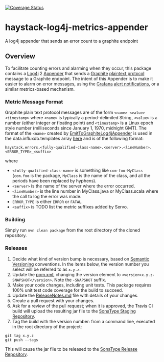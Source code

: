 [![Coverage Status](https://coveralls.io/repos/github/ExpediaDotCom/haystack-log4j-metrics-appender/badge.svg?branch=master)](https://coveralls.io/github/ExpediaDotCom/haystack-log4j-metrics-appender?branch=master)
# haystack-log4j-metrics-appender
A log4j appender that sends an error count to a graphite endpoint

## Overview
To facilitate counting errors and alarming when they occur, this package contains a
[Log4j](https://en.wikipedia.org/wiki/Log4j) 2
[Appender](https://logging.apache.org/log4j/2.x/log4j-core/apidocs/org/apache/logging/log4j/core/Appender.html)
that sends a [Graphite](https://graphiteapp.org/)
[plaintext protocol](http://graphite.readthedocs.io/en/latest/feeding-carbon.html#the-plaintext-protocol)
message to a Graphite endpoint. The intent of this Appender is to make it easier to alarm on error messages,
using the [Grafana](https://grafana.com/) [alert notifications](http://docs.grafana.org/alerting/notifications/),
or a similar metrics-based mechanism.

### Metric Message Format
Graphite plain text protocol messages are of the form `<name> <value> <timestamp>` where `<name>` is typically a
period-delimited String, `<value>` is a number (either integer or floating point) and `<timestamp>` is a Linux epoch
style number (milliseconds since January 1, 1970, midnight GMT). The format of the `<name>` created by
[EmitToGraphiteLog4jAppender](https://github.com/ExpediaDotCom/haystack-log4j-metrics-appender/blob/master/src/main/java/com/expedia/www/haystack/metrics/appenders/log4j/EmitToGraphiteLog4jAppender.java)
is used in the data.influxdb.templates array [here](https://github.com/ExpediaDotCom/haystack/blob/master/deployment/k8s/addons/1.6/monitoring/influxdb.yaml#L91)
and is of the following format:

```haystack.errors.<fully-qualified-class-name>.<server>.<lineNumber>.<ERROR_TYPE>_<suffix>```

where 
* `<fully-qualified-class-name>` is something like `com-foo-MyClass` (`com.foo` is the package, `MyClass` is the name
of the class, and all the periods have been replaced by hyphens).
* `<server>` is the name of the server where the error occurred.
* `<lineNumber>` is the line number in MyClass.java or MyClass.scala where the call to log the error was made.
* `ERROR_TYPE` is either `ERROR` or `FATAL`.
* `<suffix>` is TODO list the metric suffixes added by Servo.

### Building
Simply run `mvn clean package` from the root directory of the cloned repository.

### Releases
1. Decide what kind of version bump is necessary, based on [Semantic Versioning](http://semver.org/) conventions.
In the items below, the version number you select will be referred to as `x.y.z`.
2. Update the [pom.xml](https://github.com/ExpediaDotCom/haystack-log4j-metrics-appender/blob/master/pom.xml), 
changing the version element to `<version>x.y.z-SNAPSHOT</version>`. Note the `-SNAPSHOT` suffix.
3. Make your code changes, including unit tests. This package requires 100% unit test code coverage for the build to 
succeed.
4. Update the
[ReleaseNotes.md]((https://github.com/ExpediaDotCom/haystack-log4j-metrics-appender/blob/master/ReleaseNotes.md))
file with details of your changes.
5. Create a pull request with your changes.
6. Ask for a review of the pull request; when it is approved, the Travis CI build will upload the resulting jar file
to the [SonaType Staging Repository](https://oss.sonatype.org/#stagingRepositories).
7. Tag the build with the version number: from a command line, executed in the root directory of the project:
```
git tag x.y.z
git push --tags
```
This will cause the jar file to be released to the 
[SonaType Release Repository](https://oss.sonatype.org/#nexus-search;quick~haystack-log4j-metrics-appender).